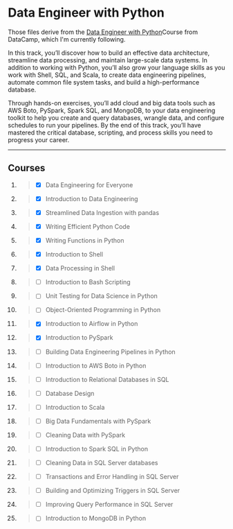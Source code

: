 # Data Engineer with Python

Those files derive from the [Data Engineer with Python](https://www.datacamp.com/tracks/data-engineer-with-python)Course from DataCamp, which I'm currently following.

In this track, you’ll discover how to build an effective data architecture, streamline data processing, and maintain large-scale data systems. In addition to working with Python, you’ll also grow your language skills as you work with Shell, SQL, and Scala, to create data engineering pipelines, automate common file system tasks, and build a high-performance database.

Through hands-on exercises, you’ll add cloud and big data tools such as AWS Boto, PySpark, Spark SQL, and MongoDB, to your data engineering toolkit to help you create and query databases, wrangle data, and configure schedules to run your pipelines. By the end of this track, you’ll have mastered the critical database, scripting, and process skills you need to progress your career.

---

## Courses
1. > - [x] Data Engineering for Everyone
2. > - [x] Introduction to Data Engineering
3. > - [x] Streamlined Data Ingestion with pandas
4. > - [x] Writing Efficient Python Code
5. > - [x] Writing Functions in Python
6. > - [x] Introduction to Shell
7. > - [x] Data Processing in Shell
8. > - [ ] Introduction to Bash Scripting
9. > - [ ] Unit Testing for Data Science in Python
10. > - [ ] Object-Oriented Programming in Python
11. > - [x] Introduction to Airflow in Python
12. > - [x] Introduction to PySpark
13. > - [ ] Building Data Engineering Pipelines in Python
14. > - [ ] Introduction to AWS Boto in Python
15. > - [ ] Introduction to Relational Databases in SQL
16. > - [ ] Database Design
17. > - [ ] Introduction to Scala
18. > - [ ] Big Data Fundamentals with PySpark
19. > - [ ] Cleaning Data with PySpark
20. > - [ ] Introduction to Spark SQL in Python
21. > - [ ] Cleaning Data in SQL Server databases
22. > - [ ] Transactions and Error Handling in SQL Server
23. > - [ ] Building and Optimizing Triggers in SQL Server
24. > - [ ] Improving Query Performance in SQL Server
25. > - [ ] Introduction to MongoDB in Python
